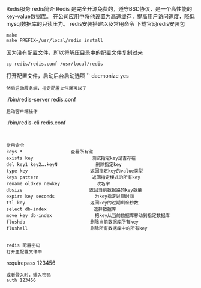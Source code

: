 Redis服务
redis简介
Redis 是完全开源免费的，遵守BSD协议，是一个高性能的key-value数据库。
在公司应用中将他设置为高速缓存，提高用户访问速度，降低mysql数据库的只读压力。
redis安装搭建以及常用命令
下载官网redis安装包
```
make 
make PREFIX=/usr/local/redis install
```

因为没有配置文件，所以将解压目录中的配置文件复制过来

```
cp redis/redis.conf /usr/local/redis
```

打开配置文件，启动后台启动选项
``
daemonize yes
```
然后启动服务端，指定配置文件就可以了
```
./bin/redis-server redis.conf
```
启动客户端操作
```
./bin/redis-cli redis.conf
```


常用命令
keys *  			    查看所有键
exists key　　　　　　　　　　　　  测试指定key是否存在
del key1 key2….keyN　　　　　　　 　删除指定key
type key　　　　　　　　　　　　　　返回指定key的value类型
keys pattern　　　　　　　　　　　　返回指定模式的所有key
rename oldkey newkey　　　　　　　  改名字
dbsize　　　　　　　　　　　　　　　返回当前数据路的key数量
expire key seconds　　　　　　　　　为key指定过期时间
ttl key　　　　　　　　　　　　 　　返回key的过期剩余秒数
select db-index　　　　　　　 　　　选择数据库
move key db-index　　　　　　　　　 把key从当前数据库移动到指定数据库
flushdb　　　　　　　　　　　　　 　删除当前数据库所有key
flushall　　　　　　　　　　　　　　删除所有数据库中的所有key


redis 配置密码
打开主配置文件中
```
requirepass 123456
```
或者登入时，输入密码
auth 123456


